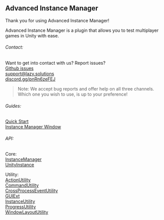## Advanced Instance Manager
Thank you for using Advanced Instance Manager!

Advanced Instance Manager is a plugin that allows you to test multiplayer games in Unity with ease.

###### Contact:
Want to get into contact with us? Report issues?\
[Github issues](https://github.com/Lazy-Solutions/advanced-instance-manager/issues)\
[support@lazy.solutions](mailto:support@lazy.solutions)\
[discord.gg/pnRn6zeFEJ](https://discord.gg/pnRn6zeFEJ)
>Note: We accept bug reports and offer help on all three channels. Which one you wish to use, is up to your preference!

###### Guides:
[Quick Start](QuickStart)\
[Instance Manager Window](InstanceManagerWindow)

###### API:
Core:\
[InstanceManager](InstanceManager)\
[UnityInstance](UnityInstance)

Utility:\
[ActionUtility](ActionUtility)\
[CommandUtility](CommandUtility)\
[CrossProcessEventUtility](CrossProcessEventUtility)\
[GUIExt](GUIExt)\
[InstanceUtility](InstanceUtility)\
[ProgressUtility](ProgressUtility)\
[WindowLayoutUtility](WindowLayoutUtility)
